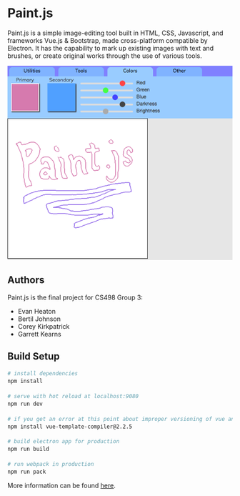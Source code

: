 # Paint.js
Paint.js is a simple image-editing tool built in HTML, CSS, Javascript, and frameworks Vue.js & Bootstrap, made cross-platform compatible by Electron. It has the capability to mark up existing images with text and brushes, or create original works through the use of various tools.

![Paint.js Preview](/assets/images/paint-js2.png)

## Authors
Paint.js is the final project for CS498 Group 3:
+ Evan Heaton
+ Bertil Johnson
+ Corey Kirkpatrick
+ Garrett Kearns

## Build Setup

``` bash
# install dependencies
npm install

# serve with hot reload at localhost:9080
npm run dev

# if you get an error at this point about improper versioning of vue and vue-template-compiler, try this command
npm install vue-template-compiler@2.2.5

# build electron app for production
npm run build

# run webpack in production
npm run pack
```
More information can be found [here](https://simulatedgreg.gitbooks.io/electron-vue/content/docs/npm_scripts.html).
